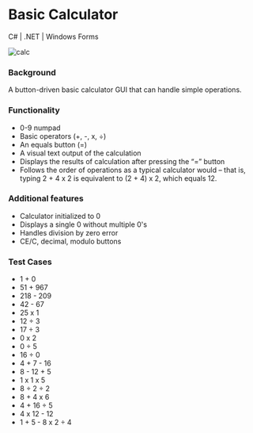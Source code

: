 # Basic Calculator
C# | .NET | Windows Forms

![calc](https://github.com/efelicidario/basicCalculator/assets/66488676/98093dd3-5d5a-4e0b-a27d-f153b46889e4)

### Background
A button-driven basic calculator GUI that can handle simple operations.

### Functionality
- 0-9 numpad
- Basic operators (+, -, x, ÷)
- An equals button (=)
- A visual text output of the calculation
- Displays the results of calculation after pressing the “=” button
- Follows the order of operations as a typical calculator would – that is, typing 2 + 4 x 2 is equivalent to (2 + 4) x 2, which equals 12.

### Additional features
- Calculator initialized to 0
- Displays a single 0 without multiple 0's
- Handles division by zero error
- CE/C, decimal, modulo buttons

### Test Cases
- 1 + 0
- 51 + 967
- 218 - 209
- 42 - 67
- 25 x 1
- 12 ÷ 3
- 17 ÷ 3
- 0 x 2
- 0 ÷ 5
- 16 ÷ 0
- 4 + 7 - 16
- 8 - 12 + 5
- 1 x 1 x 5
- 8 ÷ 2 ÷ 2
- 8 + 4 x 6
- 4 + 16 ÷ 5
- 4 x 12 - 12
- 1 + 5 - 8 x 2 ÷ 4

